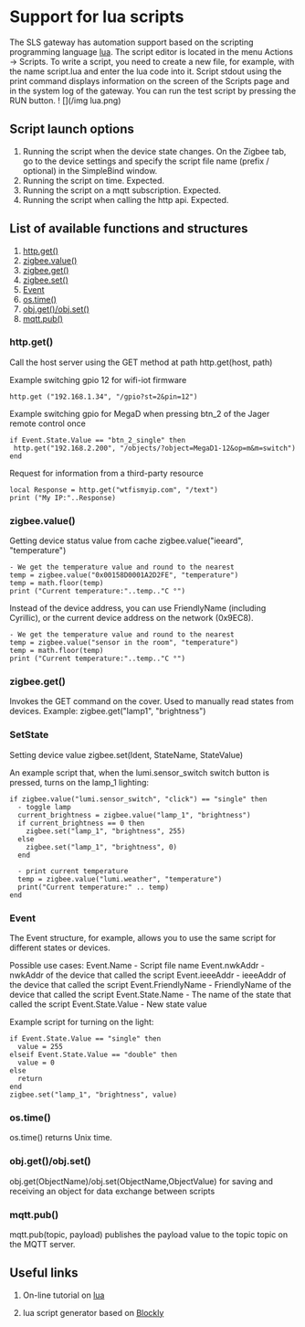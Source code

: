 # Support for lua scripts

The SLS gateway has automation support based on the scripting programming language [lua](https://ru.wikipedia.org/wiki/Lua). The script editor is located in the menu Actions -> Scripts. To write a script, you need to create a new file, for example, with the name script.lua and enter the lua code into it.
Script stdout using the print command displays information on the screen of the Scripts page and in the system log of the gateway. You can run the test script by pressing the RUN button.
! [](/img lua.png)


## Script launch options
1) Running the script when the device state changes. On the Zigbee tab, go to the device settings and specify the script file name (prefix / optional) in the SimpleBind window.
2) Running the script on time. Expected.
3) Running the script on a mqtt subscription. Expected.
4) Running the script when calling the http api. Expected.


## List of available functions and structures
1) [http.get()](lua_eng.md#http.get ())
2) [zigbee.value()](lua_eng.md#zigbee.value ())
3) [zigbee.get()](lua_eng.md#zigbee.get ())
4) [zigbee.set()](lua_eng.md#zigbee.set ())
5) [Event](lua_eng.md#event)
6) [os.time()](lua_eng.md#os.time())
7) [obj.get()/obj.set()](lua_eng.md#obj.get()/obj.set())
8) [mqtt.pub()](lua_eng.md#mqtt.pub())


### http.get()
Call the host server using the GET method at path http.get(host, path)


Example switching gpio 12 for wifi-iot firmware
```
http.get ("192.168.1.34", "/gpio?st=2&pin=12")
```

Example switching gpio for MegaD when pressing btn_2 of the Jager remote control once
```
if Event.State.Value == "btn_2_single" then
 http.get("192.168.2.200", "/objects/?object=MegaD1-12&op=m&m=switch")
end
```

Request for information from a third-party resource
```
local Response = http.get("wtfismyip.com", "/text")
print ("My IP:"..Response)
```

### zigbee.value()
Getting device status value from cache zigbee.value("ieeard", "temperature")

```
- We get the temperature value and round to the nearest
temp = zigbee.value("0x00158D0001A2D2FE", "temperature")
temp = math.floor(temp)
print ("Current temperature:"..temp.."C °")
```

Instead of the device address, you can use FriendlyName (including Cyrillic), or the current device address on the network (0x9EC8).
```
- We get the temperature value and round to the nearest
temp = zigbee.value("sensor in the room", "temperature")
temp = math.floor(temp)
print ("Current temperature:"..temp.."C °")
```

### zigbee.get()
Invokes the GET command on the cover. Used to manually read states from devices.
Example: zigbee.get("lamp1", "brightness")

### SetState
Setting device value zigbee.set(Ident, StateName, StateValue)

An example script that, when the lumi.sensor_switch switch button is pressed, turns on the lamp_1 lighting:
```
if zigbee.value("lumi.sensor_switch", "click") == "single" then
  - toggle lamp
  current_brightness = zigbee.value("lamp_1", "brightness")
  if current_brightness == 0 then
    zigbee.set("lamp_1", "brightness", 255)
  else
    zigbee.set("lamp_1", "brightness", 0)
  end
 
  - print current temperature
  temp = zigbee.value("lumi.weather", "temperature")
  print("Current temperature:" .. temp)
end
```
### Event
The Event structure, for example, allows you to use the same script for different states or devices.

Possible use cases:
Event.Name - Script file name
Event.nwkAddr - nwkAddr of the device that called the script
Event.ieeeAddr - ieeeAddr of the device that called the script
Event.FriendlyName - FriendlyName of the device that called the script
Event.State.Name - The name of the state that called the script
Event.State.Value - New state value

Example script for turning on the light:
```
if Event.State.Value == "single" then
  value = 255
elseif Event.State.Value == "double" then
  value = 0
else
  return
end
zigbee.set("lamp_1", "brightness", value)
```

### os.time()
os.time() returns Unix time.

### obj.get()/obj.set()
obj.get(ObjectName)/obj.set(ObjectName,ObjectValue) for saving and receiving an object for data exchange between scripts

### mqtt.pub()
mqtt.pub(topic, payload) publishes the payload value to the topic topic on the MQTT server.


## Useful links
1) On-line tutorial on [lua](https://zserge.wordpress.com/2012/02/23/lua-%D0%B7%D0%B0-60-%D0%BC%D0%B8%D0%BD%D1%83%D1%82)

2) lua script generator based on [Blockly](http://www.blockly-lua.appspot.com/static/apps/code/index.html)

